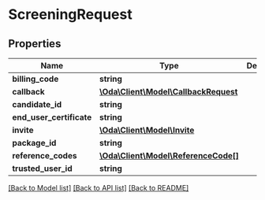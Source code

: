 # ScreeningRequest

## Properties
Name | Type | Description | Notes
------------ | ------------- | ------------- | -------------
**billing_code** | **string** |  | [optional] 
**callback** | [**\Oda\Client\Model\CallbackRequest**](CallbackRequest.md) |  | [optional] 
**candidate_id** | **string** |  | [optional] 
**end_user_certificate** | **string** |  | [optional] 
**invite** | [**\Oda\Client\Model\Invite**](Invite.md) |  | [optional] 
**package_id** | **string** |  | [optional] 
**reference_codes** | [**\Oda\Client\Model\ReferenceCode[]**](ReferenceCode.md) |  | [optional] 
**trusted_user_id** | **string** |  | [optional] 

[[Back to Model list]](../README.md#documentation-for-models) [[Back to API list]](../README.md#documentation-for-api-endpoints) [[Back to README]](../README.md)


